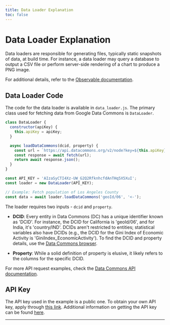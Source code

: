 ```yaml
---
title: Data Loader Explanation
toc: false
---
```


# Data Loader Explanation

Data loaders are responsible for generating files, typically static snapshots of data, at build time. For instance, a data loader may query a database to output a CSV file or perform server-side rendering of a chart to produce a PNG image.

For additional details, refer to the [Observable documentation](https://github.com/kargilthakur/Observable/blob/master/docs/index.md).

## Data Loader Code

The code for the data loader is available in `data_loader.js`. The primary class used for fetching data from Google Data Commons is `DataLoader`.

```javascript
class DataLoader {
  constructor(apiKey) {
    this.apiKey = apiKey;
  }

  async loadDataCommons(dcid, property) {
    const url = `https://api.datacommons.org/v2/node?key=${this.apiKey}&nodes=${dcid}&property=${property}`;
    const response = await fetch(url);
    return await response.json();
  }
}

const API_KEY = 'AIzaSyCTI4Xz-UW_G2Q2RfknhcfdAnTHq5X5XuI';
const loader = new DataLoader(API_KEY);

// Example: Fetch population of Los Angeles County
const data = await loader.loadDataCommons('geoId/06', '<-');
```

The loader requires two inputs - `dcid` and `property`.

- **DCID**: Every entity in Data Commons (DC) has a unique identifier known as 'DCID'. For instance, the DCID for California is 'geoId/06', and for India, it's 'country/IND'. DCIDs aren't restricted to entities; statistical variables also have DCIDs (e.g., the DCID for the Gini Index of Economic Activity is 'GiniIndex_EconomicActivity'). To find the DCID and property details, use the [Data Commons browser](https://datacommons.org/browser/).

- **Property**: While a solid definition of property is elusive, it likely refers to the columns for the specific DCID.

For more API request examples, check the [Data Commons API documentation](https://docs.datacommons.org/api/rest/v2/node).

## API Key

The API key used in the example is a public one. To obtain your own API key, apply through [this link](https://docs.google.com/forms/d/e/1FAIpQLSeVCR95YOZ56ABsPwdH1tPAjjIeVDtisLF-8oDYlOxYmNZ7LQ/viewform). Additional information on getting the API key can be found [here](https://docs.datacommons.org/api/rest/v2/getting_started#getting-api-keys).

---